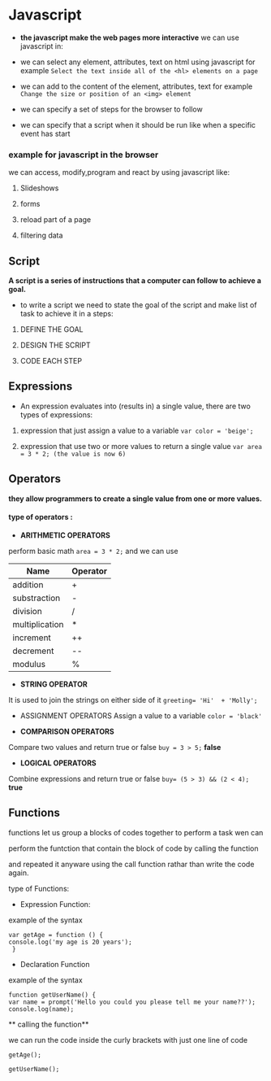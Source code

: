# Javascript

* **the javascript make the web pages more interactive** we can use javascript in:

* we can select any element, attributes, text on html using javascript for example `Select the text inside all of the <hl> elements on a page`

* we can add to the content of the element, attributes, text for example `Change the size or position of an <img> element`

* we can  specify a set of steps for the browser to follow
 
* we can specify that a script when it should be run like when a specific event has start

### example for javascript in the browser

we can access, modify,program and react by using javascript like:

1. Slideshows

2. forms

3. reload part of a page

4. filtering data 

## Script

**A script is a series of instructions that a computer can follow to achieve a goal.**

* to write a script we need to state the goal of the script and make list of task to achieve it in a steps:

1. DEFINE THE GOAL

2. DESIGN THE SCRIPT

3. CODE EACH STEP

## Expressions 

* An expression evaluates into (results in) a single value, there are two types of expressions:

1. expression that just assign a value to a variable `var color = 'beige';`

2. expression that use two or more values to return a single value `var area = 3 * 2; (the value is now 6)`

## Operators 

**they allow programmers to create a single value from one or more values.**

#### type of operators :

* **ARITHMETIC OPERATORS**

perform basic math `area = 3 * 2;`
and we can use 

| Name        | Operator    |
| ----------- | ----------- |
| addition    | +           |
| substraction| -           |
| division     | /          |
| multiplication | *        |
| increment   | ++          |
| decrement   | --          |
| modulus     | %           |

* **STRING OPERATOR**

It is used to join the strings on either side of it `greeting= 'Hi'  + 'Molly';`

* ASSIGNMENT OPERATORS
Assign a value to a variable `color = 'black'`

* **COMPARISON OPERATORS**

Compare two values and return true or false `buy = 3 > 5;` **false**

* **LOGICAL OPERATORS**

Combine expressions and return true or false `buy= (5 > 3) && (2 < 4);` **true**

## Functions

functions let us group a blocks of codes together to perform a task wen can

perform the funtction that contain the block of code by calling the function 

and repeated it anyware using the call function rathar than write the code again.

type of Functions:

* Expression Function:

example of the syntax
```
var getAge = function () {
console.log('my age is 20 years');
 }
```
* Declaration Function

example of the syntax
```
function getUserName() {
var name = prompt('Hello you could you please tell me your name??');
console.log(name);
```

** calling the function** 

we can run the code inside the curly brackets with just one line of code

`getAge();`

`getUserName();`

 
